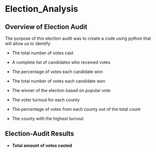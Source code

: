 # Election_Analysis
## Overview of Election Audit 
The purpose of this election audit was to create a code using python that will allow us to identify 

* The total number of votes cast

* A complete list of candidates who received votes

* The percentage of votes each candidate won

* The total number of votes each candidate won

* The winner of the election based on popular vote

* The voter turnout for each county

* The percentage of votes from each county out of the total count

* The county with the highest turnout

## Election-Audit Results

* **Total amount of votes casted**

